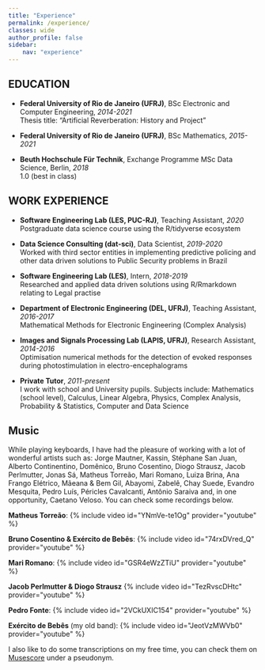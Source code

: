 ```yaml
---
title: "Experience"
permalink: /experience/
classes: wide
author_profile: false
sidebar:
    nav: "experience"
---
```



## EDUCATION

- **Federal University of Rio de Janeiro (UFRJ)**, BSc Electronic and Computer Engineering, *2014-2021*       
Thesis title: “Artificial Reverberation: History and Project”


- **Federal University of Rio de Janeiro (UFRJ)**, BSc Mathematics, *2015-2021* 


- **Beuth Hochschule Für Technik**, Exchange Programme MSc Data Science, Berlin, *2018*   
1.0 (best in class)



## WORK EXPERIENCE
- **Software Engineering Lab (LES, PUC-RJ)**, Teaching Assistant, *2020*             
Postgraduate data science course using the R/tidyverse ecosystem


- **Data Science Consulting (dat-sci)**, Data Scientist, *2019-2020*                      
Worked with third sector entities in implementing predictive policing and other data driven solutions to Public Security problems in Brazil



- **Software Engineering Lab (LES)**,  Intern, *2018-2019*                                 
Researched and applied data driven solutions using R/Rmarkdown relating to Legal practise

 

- **Department of Electronic Engineering (DEL, UFRJ)**, Teaching Assistant, *2016-2017*            
Mathematical Methods for Electronic Engineering (Complex Analysis)




- **Images and Signals Processing Lab (LAPIS, UFRJ)**, Research Assistant, *2014-2016*         
Optimisation numerical methods for the detection of evoked responses during photostimulation in electro-encephalograms



- **Private Tutor**, *2011-present*                                                                                                 
I work with school and University pupils. Subjects include: Mathematics (school level), Calculus, Linear Algebra, Physics, Complex Analysis, Probability & Statistics, Computer and Data Science




## Music

While playing keyboards, I have had the pleasure of working with a lot of wonderful artists such as: Jorge Mautner, Kassin, Stéphane San Juan, Alberto Continentino, Domênico, Bruno Cosentino, Diogo Strausz, Jacob Perlmutter, Jonas Sá, Matheus Torreão, Mari Romano, Luiza Brina, Ana Frango Elétrico, Mãeana & Bem Gil, Abayomi, Zabelê, Chay Suede, Evandro Mesquita, Pedro Luís, Péricles Cavalcanti, Antônio Saraiva and, in one opportunity, Caetano Veloso. You can check some recordings below.

**Matheus Torreão**:
{% include video id="YNmVe-te1Og" provider="youtube" %}

**Bruno Cosentino & Exército de Bebês**:
{% include video id="74rxDVred_Q" provider="youtube" %}

**Mari Romano**:
{% include video id="GSR4eWzZTiU" provider="youtube" %}

**Jacob Perlmutter & Diogo Strausz**
{% include video id="TezRvscDHtc" provider="youtube" %}

**Pedro Fonte**:
{% include video id="2VCkUXIC154" provider="youtube" %}

**Exército de Bebês** (my old band):
{% include video id="JeotVzMWVb0" provider="youtube" %}

I also like to do some transcriptions on my free time, you can check them on [Musescore](https://musescore.com/user/36237490) under a pseudonym.

